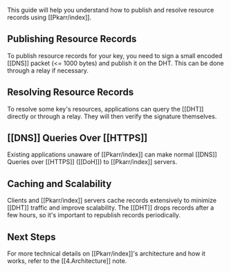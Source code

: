 This guide will help you understand how to publish and resolve resource records using [[Pkarr/index]].

## Publishing Resource Records

To publish resource records for your key, you need to sign a small encoded [[DNS]] packet (<= 1000 bytes) and publish it on the DHT. This can be done through a relay if necessary.

## Resolving Resource Records

To resolve some key's resources, applications can query the [[DHT]] directly or through a relay. They will then verify the signature themselves.

## [[DNS]] Queries Over [[HTTPS]]

Existing applications unaware of [[Pkarr/index]] can make normal [[DNS]] Queries over [[HTTPS]] ([[DoH]]) to [[Pkarr/index]] servers.

## Caching and Scalability

Clients and [[Pkarr/index]] servers cache records extensively to minimize [[DHT]] traffic and improve scalability. The [[DHT]] drops records after a few hours, so it's important to republish records periodically.

## Next Steps

For more technical details on [[Pkarr/index]]'s architecture and how it works, refer to the [[4.Architecture]] note.
